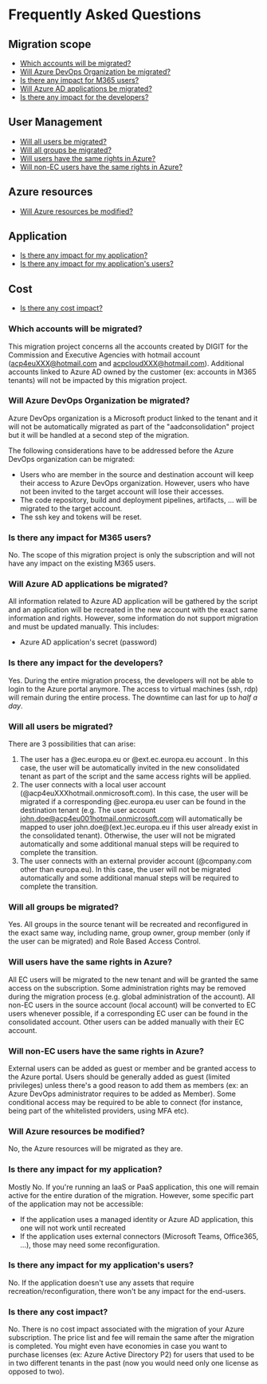 # Frequently Asked Questions

## Migration scope

- [Which accounts will be migrated?](#which-account-will-be-migrated)
- [Will Azure DevOps Organization be migrated?](#will-azure-devops-organization-be-migrated)
- [Is there any impact for M365 users?](#is-there-any-impact-for-m365-users)
- [Will Azure AD applications be migrated?](#will-azure-ad-applications-be-migrated)
- [Is there any impact for the developers?](#is-there-any-impact-for-the-developers)

## User Management

- [Will all users be migrated?](#will-all-users-be-migrated)
- [Will all groups be migrated?](#will-all-groups-be-migrated)
- [Will users have the same rights in Azure?](#will-users-have-the-same-rights-in-azure)
- [Will non-EC users have the same rights in Azure?](#will-non-ec-users-have-the-same-rights-in-azure)

## Azure resources

- [Will Azure resources be modified?](#will-azure-resources-be-modified)

## Application

- [Is there any impact for my application?](#is-there-any-impact-for-my-application)
- [Is there any impact for my application's users?](#is-there-any-impact-for-my-applications-users)

## Cost

- [Is there any cost impact?](#is-there-any-cost-impact)

### Which accounts will be migrated?

This migration project concerns all the accounts created by DIGIT for the Commission and Executive Agencies with hotmail account (acp4euXXX@hotmail.com and acpcloudXXX@hotmail.com). Additional accounts linked to Azure AD owned by the customer (ex: accounts in M365 tenants) will not be impacted by this migration project.

### Will Azure DevOps Organization be migrated?

Azure DevOps organization is a Microsoft product linked to the tenant and it will not be automatically migrated as part of the "aadconsolidation" project but it will be handled at a second step of the migration.

The following considerations have to be addressed before the Azure DevOps organization can be migrated:

- Users who are member in the source and destination account will keep their access to Azure DevOps organization. However, users who have not been invited to the target account will lose their accesses.
- The code repository, build and deployment pipelines, artifacts, ... will be migrated to the target account.
- The ssh key and tokens will be reset.

### Is there any impact for M365 users?

No. The scope of this migration project is only the subscription and will not have any impact on the existing M365 users.

### Will Azure AD applications be migrated?

All information related to Azure AD application will be gathered by the script and an application will be recreated in the new account with the exact same information and rights. However, some information do not support migration and must be updated manually. This includes:

* Azure AD application's secret (password)

### Is there any impact for the developers?

Yes. During the entire migration process, the developers will not be able to login to the Azure portal anymore. The access to virtual machines (ssh, rdp) will remain during the entire process. The downtime can last for up to _half a day_.

### Will all users be migrated?

There are 3 possibilities that can arise:
1. The user has a @ec.europa.eu or @ext.ec.europa.eu account . In this case, the user will be automatically invited in the new consolidated tenant as part of the script and the same access rights will be applied. 
1. The user connects with a local user account (@acp4euXXXhotmail.onmicrosoft.com). In this case, the user will be migrated if a corresponding @ec.europa.eu user can be found in the destination tenant (e.g. The user account john.doe@acp4eu001hotmail.onmicrosoft.com will automatically be mapped to user john.doe@(ext.)ec.europa.eu if this user already exist in the consolidated tenant). Otherwise, the user will not be migrated automatically and some additional manual steps will be required to complete the transition.
1. The user connects with an external provider account (@company.com other than europa.eu). In this case, the user will not be migrated automatically and some additional manual steps will be required to complete the transition.

### Will all groups be migrated?

Yes. All groups in the source tenant will be recreated and reconfigured in the exact same way, including name, group owner, group member (only if the user can be migrated) and Role Based Access Control.

### Will users have the same rights in Azure?

All EC users will be migrated to the new tenant and will be granted the same access on the subscription. Some administration rights may be removed during the migration process (e.g. global administration of the account).
All non-EC users in the source account (local account) will be converted to EC users whenever possible, if a corresponding EC user can be found in the consolidated account. Other users can be added manually with their EC account.

### Will non-EC users have the same rights in Azure?

External users can be added as guest or member and be granted access to the Azure portal. Users should be generally added as guest (limited privileges) unless there's a good reason to add them as members (ex: an Azure DevOps administrator requires to be added as Member). Some conditional access may be required to be able to connect (for instance, being part of the whitelisted providers, using MFA etc).

### Will Azure resources be modified?

No, the Azure resources will be migrated as they are.

### Is there any impact for my application?

Mostly No. If you're running an IaaS or PaaS application, this one will remain active for the entire duration of the migration. However, some specific part of the application may not be accessible:

* If the application uses a managed identity or Azure AD application, this one will not work until recreated
* If the application uses external connectors (Microsoft Teams, Office365, ...), those may need some reconfiguration.

### Is there any impact for my application's users?

No. If the application doesn't use any assets that require recreation/reconfiguration, there won't be any impact for the end-users.

### Is there any cost impact?

No. There is no cost impact associated with the migration of your Azure subscription. The price list and fee will remain the same after the migration is completed.
You might even have economies in case you want to purchase licenses (ex: Azure Active Directory P2) for users that used to be in two different tenants in the past (now you would need only one license as opposed to two).
